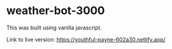 # weather-bot-3000

This was built using vanilla javascript.

Link to live version: https://youthful-payne-602a30.netlify.app/
